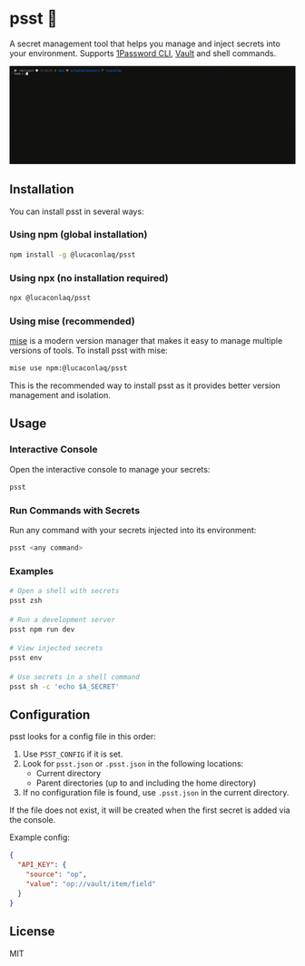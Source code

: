 # psst 🤫

A secret management tool that helps you manage and inject secrets into your environment. Supports [1Password CLI](https://developer.1password.com/docs/cli/), [Vault](https://developer.hashicorp.com/vault) and shell commands.

![Project Demo](.github/demo.gif)

## Installation

You can install psst in several ways:

### Using npm (global installation)

```bash
npm install -g @lucaconlaq/psst
```

### Using npx (no installation required)

```bash
npx @lucaconlaq/psst
```

### Using mise (recommended)

[mise](https://mise.jdx.dev) is a modern version manager that makes it easy to manage multiple versions of tools. To install psst with mise:

```bash
mise use npm:@lucaconlaq/psst
```

This is the recommended way to install psst as it provides better version management and isolation.

## Usage

### Interactive Console

Open the interactive console to manage your secrets:

```bash
psst
```

### Run Commands with Secrets

Run any command with your secrets injected into its environment:

```bash
psst <any command>
```

### Examples

```bash
# Open a shell with secrets
psst zsh

# Run a development server
psst npm run dev

# View injected secrets
psst env

# Use secrets in a shell command
psst sh -c 'echo $A_SECRET'
```

## Configuration

psst looks for a config file in this order:

1. Use `PSST_CONFIG` if it is set.
2. Look for `psst.json` or `.psst.json` in the following locations:
   - Current directory
   - Parent directories (up to and including the home directory)
3. If no configuration file is found, use `.psst.json` in the current directory.

If the file does not exist, it will be created when the first secret is added via the console.

Example config:

```json
{
  "API_KEY": {
    "source": "op",
    "value": "op://vault/item/field"
  }
}
```

## License

MIT
